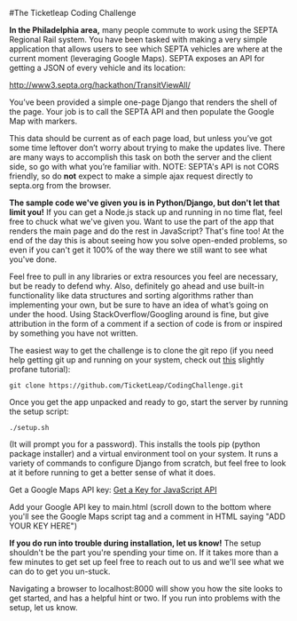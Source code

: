 #The Ticketleap Coding Challenge

**In the Philadelphia area,** many people commute to work using the SEPTA Regional Rail system.  You have been tasked with making a very simple application that allows users to see which SEPTA vehicles are where at the current moment (leveraging Google Maps). SEPTA exposes an API for getting a JSON of every vehicle and its location:

http://www3.septa.org/hackathon/TransitViewAll/

You’ve been provided a simple one-page Django that renders the shell of the page. Your job is to call the SEPTA API and then populate the Google Map with markers. 

This data should be current as of each page load, but unless you’ve got some time leftover don’t worry about trying to make the updates live.  There are many ways to accomplish this task on both the server and the client side, so go with what you’re familiar with. NOTE: SEPTA's API is not CORS friendly, so do **not** expect to make a simple ajax request directly to septa.org from the browser.

**The sample code we've given you is in Python/Django, but don't let that limit you!** If you can get a Node.js stack up and running in no time flat, feel free to chuck what we've given you.  Want to use the part of the app that renders the main page and do the rest in JavaScript?  That's fine too!  At the end of the day this is about seeing how you solve open-ended problems, so even if you can't get it 100% of the way there we still want to see what you've done. 

Feel free to pull in any libraries or extra resources you feel are necessary, but be ready to defend why.  Also, definitely go ahead and use built-in functionality like data structures and sorting algorithms rather than implementing your own, but be sure to have an idea of what’s going on under the hood.  Using StackOverflow/Googling around is fine, but give attribution in the form of a comment if a section of code is from or inspired by something you have not written. 

The easiest way to get the challenge is to clone the git repo (if you need help getting git up and running on your system, check out [this](http://rogerdudler.github.io/git-guide/) slightly profane tutorial):

```git clone https://github.com/TicketLeap/CodingChallenge.git```

Once you get the app unpacked and ready to go, start the server by running the setup script:

```./setup.sh ```

(It will prompt you for a password).  This installs the tools pip (python package installer) and a virtual environment tool on your system.  It runs a variety of commands to configure Django from scratch, but feel free to look at it before running to get a better sense of what it does. 

Get a Google Maps API key: [Get a Key for JavaScript API](https://developers.google.com/maps/documentation/javascript/get-api-key)

Add your Google API key to main.html (scroll down to the bottom where you'll see the Google Maps script tag and a comment in HTML saying "ADD YOUR KEY HERE")

**If you do run into trouble during installation, let us know!**  The setup shouldn't be the part you're spending your time on.  If it takes more than a few minutes to get set up feel free to reach out to us and we'll see what we can do to get you un-stuck. 

Navigating a browser to localhost:8000 will show you how the site looks to get started, and has a helpful hint or two.  If you run into problems with the setup, let us know.
